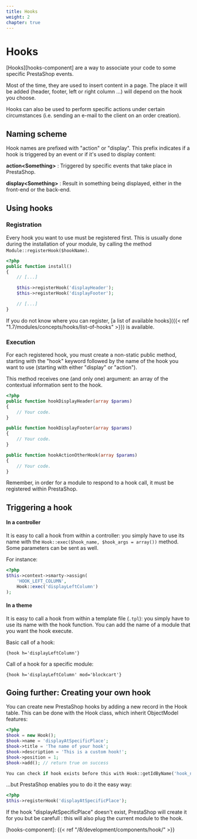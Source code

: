 ```yaml
---
title: Hooks
weight: 2
chapter: true
---
```


# Hooks

[Hooks][hooks-component] are a way to associate your code to some specific PrestaShop events.

Most of the time, they are used to insert content in a page. The place it will be added (header, footer, left or right column ...) will depend on the hook you choose.

Hooks can also be used to perform specific actions under certain circumstances (i.e. sending an e-mail to the client on an order creation).

## Naming scheme

Hook names are prefixed with "action" or "display". This prefix indicates if a hook is triggered by an event or if it's used to display content:

**action&lt;Something>**
: Triggered by specific events that take place in PrestaShop.

**display&lt;Something>**
: Result in something being displayed, either in the front-end or the back-end.

## Using hooks

### Registration

Every hook you want to use must be registered first. This is usually done during the installation of your module, by calling the method `Module::registerHook($hookName)`.

```php
<?php
public function install()
{
    // [...]

    $this->registerHook('displayHeader');
    $this->registerHook('displayFooter');

    // [...]
}
```

If you do not know where you can register, [a list of available hooks]({{< ref "1.7/modules/concepts/hooks/list-of-hooks" >}}) is available.

### Execution

For each registered hook, you must create a non-static public method, starting with the "hook" keyword followed by the name of the hook you want to use (starting with either "display" or "action").

This method receives one (and only one) argument: an array of the contextual information sent to the hook.

```php
<?php
public function hookDisplayHeader(array $params)
{
    // Your code.
}

public function hookDisplayFooter(array $params)
{
    // Your code.
}

public function hookActionOtherHook(array $params)
{
    // Your code.
}
```

Remember, in order for a module to respond to a hook call, it must be registered within PrestaShop.

## Triggering a hook

#### In a controller

It is easy to call a hook from within a controller: you simply have to use its name with the `Hook::exec($hook_name, $hook_args = array())` method. Some parameters can be sent as well.

For instance:
```php
<?php
$this->context->smarty->assign(
    'HOOK_LEFT_COLUMN',
    Hook::exec('displayLeftColumn')
);
```


#### In a theme

It is easy to call a hook from within a template file (`.tpl`): you simply have to use its name with the hook function. You can add the name of a module that you want the hook execute.

Basic call of a hook:

```
{hook h='displayLeftColumn'}
```

Call of a hook for a specific module:

```
{hook h='displayLeftColumn' mod='blockcart'}
```

## Going further: Creating your own hook

You can create new PrestaShop hooks by adding a new record in the Hook table. This can be done with the Hook class, which inherit ObjectModel features:

```php
<?php
$hook = new Hook();
$hook->name = 'displayAtSpecificPlace';
$hook->title = 'The name of your hook';
$hook->description = 'This is a custom hook!';
$hook->position = 1;
$hook->add(); // return true on success

You can check if hook exists before this with Hook::getIdByName('hook_name')
```

...but PrestaShop enables you to do it the easy way:

```php
<?php
$this->registerHook('displayAtSpecificPlace');
```

If the hook "displayAtSpecificPlace" doesn't exist, PrestaShop will create it for you but be carefull : this will also plug the current module to the hook.

[hooks-component]: {{< ref "/8/development/components/hook/" >}}
